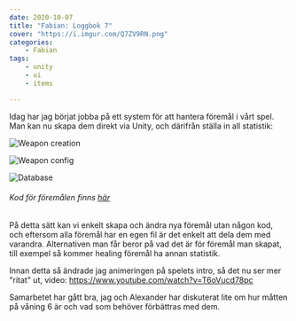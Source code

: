 ```yaml
---
date: 2020-10-07
title: "Fabian: Loggbok 7"
cover: "https://i.imgur.com/Q7ZV9RN.png"
categories: 
    - Fabian
tags:
    - unity
    - ui
    - items

---
```


Idag har jag börjat jobba på ett system för att hantera föremål i vårt spel. Man kan nu skapa dem direkt via Unity, och därifrån ställa in all statistik:

![Weapon creation](https://cdn.discordapp.com/attachments/501452852364050443/763323798132621312/unknown.png)

![Weapon config](https://cdn.discordapp.com/attachments/501452852364050443/763324140702531594/unknown.png)

![Database](https://cdn.discordapp.com/attachments/501452852364050443/763324544545980436/unknown.png)

###### *Kod för föremålen finns [här](https://github.com/LiterallyInc/SajberRoyale/tree/master/Assets/Scripts/Items)*

På detta sätt kan vi enkelt skapa och ändra nya föremål utan någon kod, och eftersom alla föremål har en egen fil är det enkelt att dela dem med varandra. Alternativen man får beror på vad det är för föremål man skapat, till exempel så kommer healing föremål ha annan statistik. 



Innan detta så ändrade jag animeringen på spelets intro, så det nu ser mer "ritat" ut, video: https://www.youtube.com/watch?v=T6oVucd78pc

Samarbetet har gått bra, jag och Alexander har diskuterat lite om hur måtten på våning 6 är och vad som behöver förbättras med dem.

 






